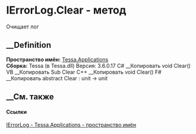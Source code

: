 # IErrorLog.Clear - метод
Очищает лог
## __Definition
 **Пространство имён:** [Tessa.Applications](N_Tessa_Applications.htm)  
 **Сборка:** Tessa (в Tessa.dll) Версия: 3.6.0.17
C# __Копировать
     void Clear()
VB __Копировать
     Sub Clear
C++ __Копировать
     void Clear()
F# __Копировать
     abstract Clear : unit -> unit 
## __См. также
#### Ссылки
[IErrorLog - ](T_Tessa_Applications_IErrorLog.htm)
[Tessa.Applications - пространство имён](N_Tessa_Applications.htm)
